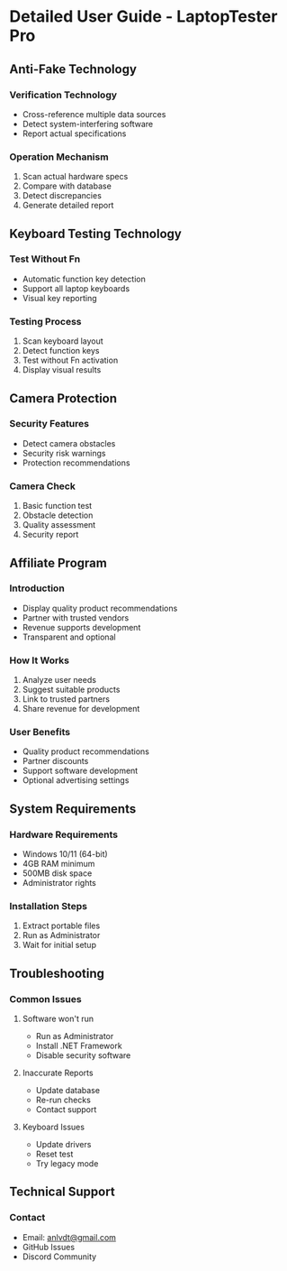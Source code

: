 ﻿# Detailed User Guide - LaptopTester Pro

## Anti-Fake Technology

### Verification Technology
- Cross-reference multiple data sources
- Detect system-interfering software
- Report actual specifications

### Operation Mechanism
1. Scan actual hardware specs
2. Compare with database
3. Detect discrepancies
4. Generate detailed report

## Keyboard Testing Technology

### Test Without Fn
- Automatic function key detection
- Support all laptop keyboards
- Visual key reporting

### Testing Process
1. Scan keyboard layout
2. Detect function keys
3. Test without Fn activation
4. Display visual results

## Camera Protection

### Security Features
- Detect camera obstacles
- Security risk warnings
- Protection recommendations

### Camera Check
1. Basic function test
2. Obstacle detection
3. Quality assessment
4. Security report

## Affiliate Program

### Introduction
- Display quality product recommendations
- Partner with trusted vendors
- Revenue supports development
- Transparent and optional

### How It Works
1. Analyze user needs
2. Suggest suitable products
3. Link to trusted partners
4. Share revenue for development

### User Benefits
- Quality product recommendations
- Partner discounts
- Support software development
- Optional advertising settings

## System Requirements

### Hardware Requirements
- Windows 10/11 (64-bit)
- 4GB RAM minimum
- 500MB disk space
- Administrator rights

### Installation Steps
1. Extract portable files
2. Run as Administrator
3. Wait for initial setup

## Troubleshooting

### Common Issues
1. Software won't run
   - Run as Administrator
   - Install .NET Framework
   - Disable security software

2. Inaccurate Reports
   - Update database
   - Re-run checks
   - Contact support

3. Keyboard Issues
   - Update drivers
   - Reset test
   - Try legacy mode

## Technical Support

### Contact
- Email: anlvdt@gmail.com
- GitHub Issues
- Discord Community
